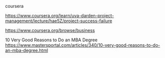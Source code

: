coursera

https://www.coursera.org/learn/uva-darden-project-management/lecture/hae5Z/project-success-failure


https://www.coursera.org/browse/business

10 Very Good Reasons to Do an MBA Degree
https://www.mastersportal.com/articles/340/10-very-good-reasons-to-do-an-mba-degree.html 
